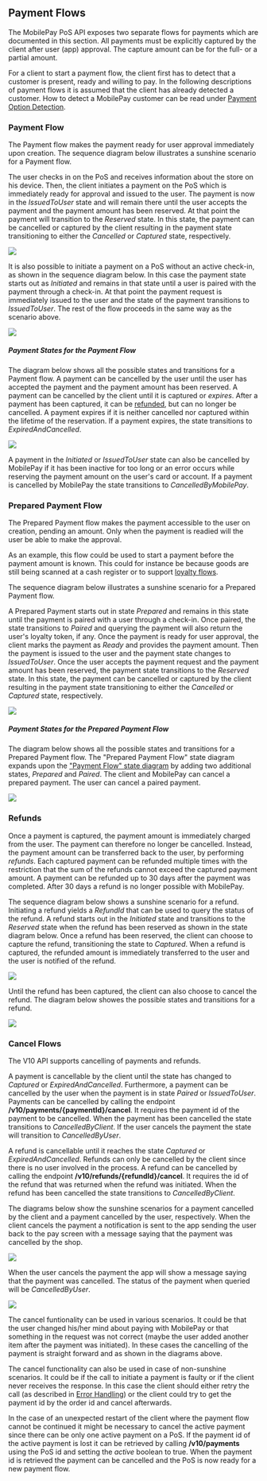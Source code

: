 ## <a name="payment_flows"></a>Payment Flows

The MobilePay PoS API exposes two separate flows for payments which are documented in this section. All payments must be explicitly captured by the client after user (app) approval. The capture amount can be for the full- or a partial amount.

For a client to start a payment flow, the client first has to detect that a customer is present, ready and willing to pay. In the following descriptions of payment flows it is assumed that the client has already detected a customer. How to detect a MobilePay customer can be read under [Payment Option Detection](Payment_Option_detection). 

### <a name="payment_flow"></a>Payment Flow

The Payment flow makes the payment ready for user approval immediately upon creation. The sequence diagram below illustrates a sunshine scenario for a Payment flow.

The user checks in on the PoS and receives information about the store on his device. Then, the client initiates a payment on the PoS which is immediately ready for approval and issued to the user. The payment is now in the *IssuedToUser* state and will remain there until the user accepts the payment and the payment amount has been reserved. At that point the payment will transition to the *Reserved* state. In this state, the payment can be cancelled or captured by the client resulting in the payment state transitioning to either the *Cancelled* or *Captured* state, respectively.

[![](assets/images/ReservationFlow.png)](assets/images/ReservationFlow.png)

It is also possible to initiate a payment on a PoS without an active check-in, as shown in the sequence diagram below. In this case the payment state starts out as *Initiated* and remains in that state until a user is paired with the payment through a check-in. At that point the payment request is immediately issued to the user and the state of the payment transitions to *IssuedToUser*. The rest of the flow proceeds in the same way as the scenario above. 

[![](assets/images/reservationflow-checkin-after-initiate.png)](assets/images/reservationflow-checkin-after-initiate.png)

##### <a name="payment_flow_states"></a>Payment States for the Payment Flow

The diagram below shows all the possible states and transitions for a Payment flow. A payment can be cancelled by the user until the user has accepted the payment and the payment amount has been reserved. A payment can be cancelled by the client until it is captured or *expires*. After a payment has been captured, it can be [refunded](payment_flows#refunds), but can no longer be cancelled. A payment expires if it is neither cancelled nor captured within the lifetime of the reservation. If a payment expires, the state transitions to *ExpiredAndCancelled*.

[![](assets/images/reservation-payment-states.png)](assets/images/reservation-payment-states.png)

A payment in the *Initiated* or *IssuedToUser* state can also be cancelled by MobilePay if it has been inactive for too long or an error occurs while reserving the payment amount on the user's card or account. If a payment is
cancelled by MobilePay the state transitions to *CancelledByMobilePay*. 

### <a name="prepared_payment_flow"></a>Prepared Payment Flow

The Prepared Payment flow makes the payment accessible to the user on creation, pending an amount. Only when the payment is readied will the user be able to make the approval.

As an example, this flow could be used to start a payment before the payment amount is known. This could for instance be because goods are still being scanned at a cash register or to support [loyalty flows](loyalty).

The sequence diagram below illustrates a sunshine scenario for a Prepared Payment flow.

A Prepared Payment starts out in state *Prepared* and remains in this state until the payment is paired with a user through a check-in. Once paired, the state transitions to *Paired* and querying the payment will also return the 
user's loyalty token, if any. Once the payment is ready for user approval, the client marks the payment as *Ready* and provides the payment amount. Then the payment is issued to the user and the payment state changes to *IssuedToUser*. Once the user accepts the payment request and the payment amount has been reserved, the payment state transitions to the *Reserved* state. In this state, the payment can be cancelled or captured by the client resulting in the payment state transitioning to either the *Cancelled* or *Captured* state, respectively.

[![](assets/images/ReservationPrepareFlow.png)](assets/images/ReservationPrepareFlow.png)

##### <a name="prepared_payment_flow_states"></a>Payment States for the Prepared Payment Flow

The diagram below shows all the possible states and transitions for a Prepared Payment flow. The "Prepared Payment Flow" state diagram expands upon the ["Payment Flow" state diagram](payment_flows#payment_flow_states) by adding two additional states, *Prepared* and *Paired*. The client and MobilePay can cancel a prepared payment. The user can cancel a paired payment.

[![](assets/images/reservation-payment-prepare-ready-states.png)](assets/images/reservation-payment-prepare-ready-states.png)

### <a name="refunds"></a> Refunds

Once a payment is captured, the payment amount is immediately charged from the user. The payment can therefore no
longer be cancelled. Instead, the payment amount can be transferred back to the user, by performing *refunds*. 
Each captured payment can be refunded multiple times with the restriction that the sum of the refunds cannot exceed
the captured payment amount. 
A payment can be refunded up to 30 days after the payment was completed. After 30 days a refund is no longer possible with MobilePay.

The sequence diagram below shows a sunshine scenario for a refund. Initiating a refund yields a *RefundId* that can be
used to query the status of the refund. A refund starts out in the *Initiated* state and transitions to the *Reserved*
state when the refund has been reserved as shown in the state diagram below. Once a refund has been reserved, the client 
can choose to capture the refund, transitioning the state to *Captured*. When a refund is captured, the refunded amount 
is immediately transferred to the user and the user is notified of the refund. 

[![](assets/images/refund-flow.png)](assets/images/refund-flow.png)

Until the refund has been captured, the client can also choose to cancel the refund. The diagram below showes the possible states and transitions for a refund.

[![](assets/images/refund-states.png)](assets/images/refund-states.png)

### <a name="cancel"></a> Cancel Flows

The V10 API supports cancelling of payments and refunds.

A payment is cancellable by the client until the state has changed to *Captured* or *ExpiredAndCancelled*. Furthermore, a payment can be cancelled by the user when the payment is in state *Paired* or *IssuedToUser*. 
Payments can be cancelled by calling the endpoint **/v10/payments/{paymentId}/cancel**. It requires the payment id of the payment to be cancelled. When the payment has been cancelled the state transitions to *CancelledByClient*. 
If the user cancels the payment the state will transition to *CancelledByUser*.

A refund is cancellable until it reaches the state *Captured* or *ExpiredAndCancelled*. Refunds can only be cancelled by the client since there is no user involved in the process. A refund can be cancelled by calling the endpoint **/v10/refunds/{refundId}/cancel**. It requires the id of the refund that was returned when the refund was initiated.
When the refund has been cancelled the state transitions to *CancelledByClient*. 

The diagrams below show the sunshine scenarios for a payment cancelled by the client and a payment cancelled by the user, respectively.
When the client cancels the payment a notification is sent to the app sending the user back to the pay screen with a message saying that the payment was cancelled by the shop.

[![](assets/images/cancel-by-client.png)](assets/images/cancel-by-client.png)

When the user cancels the payment the app will show a message saying that the payment was cancelled. The status of the payment when queried will be *CancelledByUser*.

[![](assets/images/cancel-by-user.png)](assets/images/cancel-by-user.png)

The cancel funtionality can be used in various scenarios. It could be that the user changed his/her mind about paying with MobilePay or that something in the request was not correct (maybe the user added another item after the payment was initiated). In these cases the cancelling of the payment is straight forward and as shown in the diagrams above.

The cancel functionality can also be used in case of non-sunshine scenarios. 
It could be if the call to initiate a payment is faulty or if the client never receives the response. In this case the client 
should either retry the call (as described in [Error Handling](api_principles#error_handling)) or the client could try to get 
the payment id by the order id and cancel afterwards.

In the case of an unexpected restart of the client where the payment flow cannot be continued it might be necessary to cancel the active payment since there can be only one active payment on a PoS. If the payment id of the active payment is lost it can be retrieved by calling **/v10/payments** using the PoS id and setting the *active* boolean to true. When the payment id is retrieved the payment can be cancelled and the PoS is now ready for a new payment flow.

